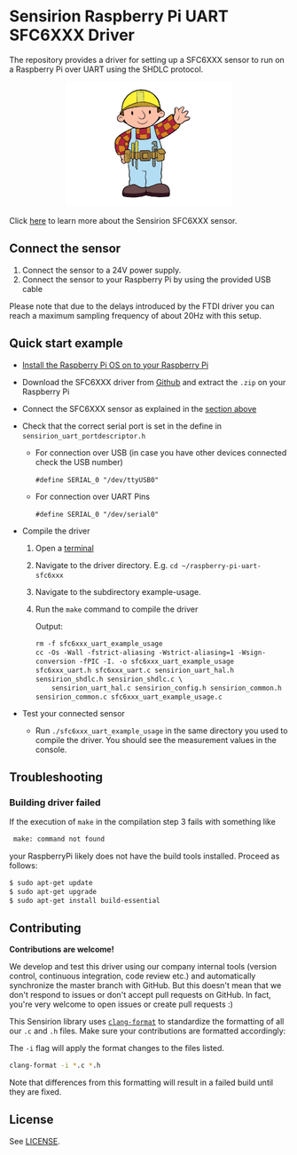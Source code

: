 # Sensirion Raspberry Pi UART SFC6XXX Driver

The repository provides a driver for setting up a SFC6XXX sensor to run on a Raspberry Pi over UART using the SHDLC protocol. 

<center><img src="images/product-image-dummy.jpeg" width="300px"></center>

Click [here](https://sensirion.com/products/product-categories/) to learn more about the Sensirion SFC6XXX sensor.


## Connect the sensor

1. Connect the sensor to a 24V power supply.
2. Connect the sensor to your Raspberry Pi by using the provided USB cable

Please note that due to the delays introduced by the FTDI driver you can 
reach a maximum sampling frequency of about 20Hz with this setup.

## Quick start example

- [Install the Raspberry Pi OS on to your Raspberry Pi](https://projects.raspberrypi.org/en/projects/raspberry-pi-setting-up)
- Download the SFC6XXX driver from [Github](https://github.com/Sensirion/raspberry-pi-uart-sfc6xxx) and extract the `.zip`
  on your Raspberry Pi
- Connect the SFC6XXX sensor as explained in the [section above](#connect-the-sensor)
- Check that the correct serial port is set in the define in `sensirion_uart_portdescriptor.h`
   - For connection over USB (in case you have other devices connected check the USB number)

     `#define SERIAL_0 "/dev/ttyUSB0"`

   - For connection over UART Pins 

     `#define SERIAL_0 "/dev/serial0"`

- Compile the driver
    1. Open a [terminal](https://projects.raspberrypi.org/en/projects/raspberry-pi-using/8)
    2. Navigate to the driver directory. E.g. `cd ~/raspberry-pi-uart-sfc6xxx`
    3. Navigate to the subdirectory example-usage.
    4. Run the `make` command to compile the driver

       Output:
       ```
       rm -f sfc6xxx_uart_example_usage
       cc -Os -Wall -fstrict-aliasing -Wstrict-aliasing=1 -Wsign-conversion -fPIC -I. -o sfc6xxx_uart_example_usage sfc6xxx_uart.h sfc6xxx_uart.c sensirion_uart_hal.h sensirion_shdlc.h sensirion_shdlc.c \ 
           sensirion_uart_hal.c sensirion_config.h sensirion_common.h sensirion_common.c sfc6xxx_uart_example_usage.c
       ```
- Test your connected sensor
    - Run `./sfc6xxx_uart_example_usage` in the same directory you used to compile the driver. You should see the
      measurement values in the console.

## Troubleshooting

### Building driver failed

If the execution of `make` in the compilation step 3 fails with something like

```bash
 make: command not found
```

your RaspberryPi likely does not have the build tools installed. Proceed as follows:

```
$ sudo apt-get update
$ sudo apt-get upgrade
$ sudo apt-get install build-essential
```



## Contributing

**Contributions are welcome!**

We develop and test this driver using our company internal tools (version
control, continuous integration, code review etc.) and automatically
synchronize the master branch with GitHub. But this doesn't mean that we don't
respond to issues or don't accept pull requests on GitHub. In fact, you're very
welcome to open issues or create pull requests :)

This Sensirion library uses
[`clang-format`](https://releases.llvm.org/download.html) to standardize the
formatting of all our `.c` and `.h` files. Make sure your contributions are
formatted accordingly:

The `-i` flag will apply the format changes to the files listed.

```bash
clang-format -i *.c *.h
```

Note that differences from this formatting will result in a failed build until
they are fixed.


## License

See [LICENSE](LICENSE).